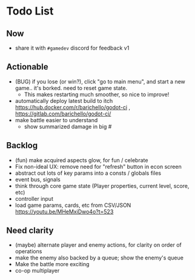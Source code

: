 # Todo List

## Now

- share it with `#gamedev` discord for feedback v1

## Actionable

- (BUG) if you lose (or win?), click "go to main menu", and start a new game.. it's borked. need to reset game state.
  - This makes restarting much smoother, so nice to improve!
- automatically deploy latest build to itch  https://hub.docker.com/r/barichello/godot-ci , https://gitlab.com/barichello/godot-ci/
- make battle easier to understand
  - show summarized damage in big #

## Backlog

- (fun) make acquired aspects glow, for fun / celebrate
- Fix non-ideal UX:  remove need for "refresh" button in econ screen
- abstract out lots of key params into a consts / globals files
- event bus, signals
- think through core game state (Player properties, current level, score, etc)
- controller input
- load game params, cards, etc from CSV/JSON https://youtu.be/MHeMxiDwo4o?t=523

## Need clarity

- (maybe) alternate player and enemy actions, for clarity on order of operations
- make the enemy also backed by a queue; show the enemy's queue
- Make the battle more exciting
- co-op multiplayer


